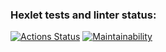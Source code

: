 ### Hexlet tests and linter status:
[![Actions Status](https://github.com/robingood556/php-project-lvl1/workflows/hexlet-check/badge.svg)](https://github.com/robingood556/php-project-lvl1/actions)
[![Maintainability](https://api.codeclimate.com/v1/badges/a99a88d28ad37a79dbf6/maintainability)](https://codeclimate.com/github/codeclimate/codeclimate/maintainability)

